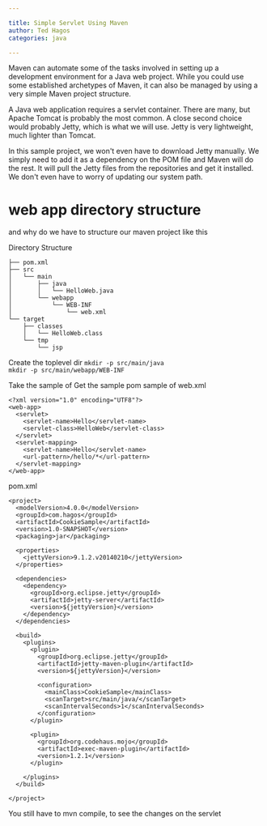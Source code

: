 ```yaml
---

title: Simple Servlet Using Maven
author: Ted Hagos
categories: java

---
```




Maven can automate some of the tasks involved in setting up a development environment for a Java web project. While you could use some established archetypes of Maven, it can also be managed by using a very simple Maven project structure.

A Java web application requires a servlet container. There are many, but Apache Tomcat is probably the most common. A close second choice would probably Jetty, which is what we will use. Jetty is very lightweight, much lighter than Tomcat. 

In this sample project, we won't even have to download Jetty manually. We simply need to add it as a dependency on the POM file and Maven will do the rest. It will pull the Jetty files from the repositories and get it installed. We don't even have to worry of updating our system path.

# web app directory structure

and why do we have to structure our maven project like this

Directory Structure

    ├── pom.xml
    ├── src
    │   └── main
    │       ├── java
    │       │   └── HelloWeb.java
    │       └── webapp
    │           └── WEB-INF
    │               └── web.xml
    └── target
        ├── classes
        │   └── HelloWeb.class
        └── tmp
            └── jsp

Create the toplevel dir
`mkdir -p src/main/java`  
`mkdir -p src/main/webapp/WEB-INF`  

Take the sample of 
Get the sample pom sample of 
web.xml

    <?xml version="1.0" encoding="UTF8"?>
    <web-app>
      <servlet>
        <servlet-name>Hello</servlet-name>
        <servlet-class>HelloWeb</servlet-class>
      </servlet>
      <servlet-mapping>
        <servlet-name>Hello</servlet-name>
        <url-pattern>/hello/*</url-pattern>
      </servlet-mapping>
    </web-app>

pom.xml

    <project>
      <modelVersion>4.0.0</modelVersion>
      <groupId>com.hagos</groupId>
      <artifactId>CookieSample</artifactId>
      <version>1.0-SNAPSHOT</version>
      <packaging>jar</packaging>
      
      <properties>
        <jettyVersion>9.1.2.v20140210</jettyVersion>
      </properties>
      
      <dependencies>
        <dependency>
          <groupId>org.eclipse.jetty</groupId>
          <artifactId>jetty-server</artifactId>
          <version>${jettyVersion}</version>
        </dependency>
      </dependencies>
      
      <build>
        <plugins>
          <plugin>
            <groupId>org.eclipse.jetty</groupId>
            <artifactId>jetty-maven-plugin</artifactId>
            <version>${jettyVersion}</version>
    
            <configuration>
              <mainClass>CookieSample</mainClass>
              <scanTarget>src/main/java/</scanTarget>
              <scanIntervalSeconds>1</scanIntervalSeconds>
            </configuration>
          </plugin>
          
          <plugin>
            <groupId>org.codehaus.mojo</groupId>
            <artifactId>exec-maven-plugin</artifactId>
            <version>1.2.1</version>
          </plugin>
    
        </plugins>
      </build>
    
    </project>

You still have to mvn compile, to see the changes on the servlet
